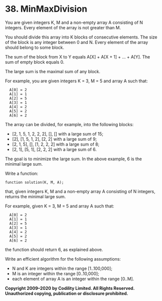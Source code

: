 # 38. MinMaxDivision

You are given integers K, M and a non-empty array A consisting of N integers. Every element of the array is not greater than M.

You should divide this array into K blocks of consecutive elements. The size of the block is any integer between 0 and N. Every element of the array should belong to some block.

The sum of the block from X to Y equals A[X] + A[X + 1] + ... + A[Y]. The sum of empty block equals 0.

The large sum is the maximal sum of any block.

For example, you are given integers K = 3, M = 5 and array A such that:

```
  A[0] = 2
  A[1] = 1
  A[2] = 5
  A[3] = 1
  A[4] = 2
  A[5] = 2
  A[6] = 2
```

The array can be divided, for example, into the following blocks:

- [2, 1, 5, 1, 2, 2, 2], [], [] with a large sum of 15;
- [2], [1, 5, 1, 2], [2, 2] with a large sum of 9;
- [2, 1, 5], [], [1, 2, 2, 2] with a large sum of 8;
- [2, 1], [5, 1], [2, 2, 2] with a large sum of 6.

The goal is to minimize the large sum. In the above example, 6 is the minimal large sum.

Write a function:

```
function solution(K, M, A);
```

that, given integers K, M and a non-empty array A consisting of N integers, returns the minimal large sum.

For example, given K = 3, M = 5 and array A such that:

```
  A[0] = 2
  A[1] = 1
  A[2] = 5
  A[3] = 1
  A[4] = 2
  A[5] = 2
  A[6] = 2
```

the function should return 6, as explained above.

Write an efficient algorithm for the following assumptions:

- N and K are integers within the range [1..100,000];
- M is an integer within the range [0..10,000];
- each element of array A is an integer within the range [0..M].

**Copyright 2009–2020 by Codility Limited. All Rights Reserved. Unauthorized copying, publication or disclosure prohibited.**
